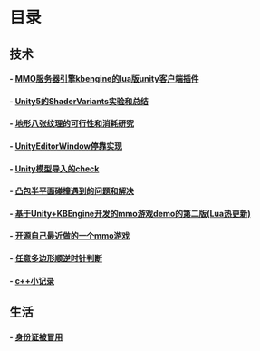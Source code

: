 # 目录

## 技术

#### - [MMO服务器引擎kbengine的lua版unity客户端插件](https://github.com/liuxq/blog/issues/11)
#### - [Unity5的ShaderVariants实验和总结](https://github.com/liuxq/blog/issues/10)
#### - [地形八张纹理的可行性和消耗研究](https://github.com/liuxq/blog/issues/9)
#### - [UnityEditorWindow停靠实现](https://github.com/liuxq/blog/issues/7)
#### - [Unity模型导入的check](https://github.com/liuxq/blog/issues/6)

#### - [凸包半平面碰撞遇到的问题和解决](https://github.com/liuxq/blog/issues/5)
#### - [基于Unity+KBEngine开发的mmo游戏demo的第二版(Lua热更新)](https://github.com/liuxq/blog/issues/4)
#### - [开源自己最近做的一个mmo游戏](https://github.com/liuxq/blog/issues/3)

#### - [任意多边形顺逆时针判断](https://github.com/liuxq/blog/issues/2)
#### - [c++小记录](https://github.com/liuxq/blog/issues/1)

## 生活
  
#### - [身份证被冒用](https://github.com/liuxq/blog/issues/8)
